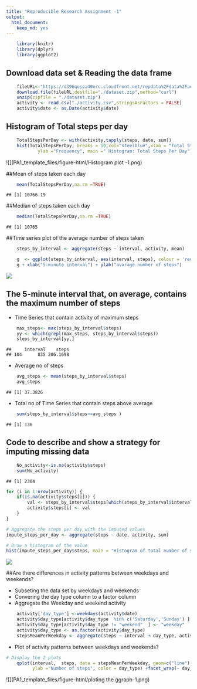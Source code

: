 ```yaml
---
title: "Reproducible Research Assignment -1"
output: 
  html_document: 
    keep_md: yes
---
```



```r
    library(knitr)
    library(dplyr)
    library(ggplot2)
```
## Download data set & Reading the data frame


```r
    fileURL<-"https://d396qusza40orc.cloudfront.net/repdata%2Fdata%2Factivity.zip"
    download.file(fileURL,destfile="./dataset.zip",method="curl")
    unzip(zipfile = "./dataset.zip")
    activity <- read.csv("./activity.csv",stringsAsFactors = FALSE)
    activity$date <- as.Date(activity$date)
```

## Histogram of Total steps per day


```r
    TotalStepsPerDay <- with(activity,tapply(steps, date, sum))
    hist(TotalStepsPerDay, breaks = 50,col="steelblue",xlab = "Total Steps per Day",
            ylab ="Frequency", main =" Histogram: Total Steps Per Day")
```

![](PA1_template_files/figure-html/Histogram plot -1.png)<!-- -->

##Mean of steps taken each day


```r
    mean(TotalStepsPerDay,na.rm =TRUE)
```

```
## [1] 10766.19
```

##Median of steps taken each day

```r
    median(TotalStepsPerDay,na.rm =TRUE)
```

```
## [1] 10765
```

##Time series plot of the average number of steps taken

```r
    steps_by_interval <- aggregate(steps ~ interval, activity, mean)

    g  <- ggplot(steps_by_interval, aes(interval, steps), colour = 'red') + geom_line()  
    g + xlab("5-minute interval") + ylab("avarage number of steps")
```

![](PA1_template_files/figure-html/plot-1.png)<!-- -->

## The 5-minute interval that, on average, contains the maximum number of steps
 - Time Series that contain activity of maximum steps 

```r
    max_steps<- max(steps_by_interval$steps)
    yy <- which(grepl(max_steps, steps_by_interval$steps))
    steps_by_interval[yy,]
```

```
##     interval    steps
## 104      835 206.1698
```

 - Average no of steps  

```r
    avg_steps <- mean(steps_by_interval$steps)
    avg_steps
```

```
## [1] 37.3826
```
- Total no of Time Series that contain steps above average

```r
    sum(steps_by_interval$steps>=avg_steps )
```

```
## [1] 136
```


## Code to describe and show a strategy for imputing missing data


```r
    No_activity<-is.na(activity$steps)
    sum(No_activity)
```

```
## [1] 2304
```



```r
for (i in 1:nrow(activity)) {
    if(is.na(activity$steps[i])) {
        val <- steps_by_interval$steps[which(steps_by_interval$interval == activity$interval[i])]
        activity$steps[i] <- val 
    }
}

# Aggregate the steps per day with the imputed values
impute_steps_per_day <- aggregate(steps ~ date, activity, sum)

# Draw a histogram of the value 
hist(impute_steps_per_day$steps, main = "Histogram of total number of steps per day (Imputed)", xlab = "Steps per day")
```

![](PA1_template_files/figure-html/impute-1.png)<!-- -->

##Are there differences in activity patterns between weekdays and weekends?
- Subseting the data set by weekdays and weekends
- Convering the day type column to a factor column
- Aggregate the Weekday and weekend activity 


```r
    activity['day_type'] <-weekdays(activity$date)
    activity$day_type[activity$day_type  %in% c('Saturday','Sunday') ] <- "weekend"
    activity$day_type[activity$day_type != "weekend"  ] <- "weekday" 
    activity$day_type <- as.factor(activity$day_type)
    stepsMeanPerWeekday <- aggregate(steps ~ interval + day_type, activity, mean)
```
- Plot of activity patterns between weekdays and weekends?


```r
# Display the 2 plots
    qplot(interval,  steps, data = stepsMeanPerWeekday, geom=c("line"), xlab = "Interval", 
          ylab ="Number of steps", color = day_type) +facet_wrap(~ day_type, ncol = 1)
```

![](PA1_template_files/figure-html/ploting the ggraph-1.png)<!-- -->

    
